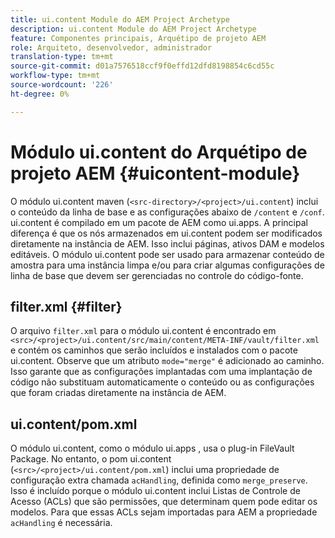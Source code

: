 ```yaml
---
title: ui.content Module do AEM Project Archetype
description: ui.content Module do AEM Project Archetype
feature: Componentes principais, Arquétipo de projeto AEM
role: Arquiteto, desenvolvedor, administrador
translation-type: tm+mt
source-git-commit: d01a7576518ccf9f0effd12dfd8198854c6cd55c
workflow-type: tm+mt
source-wordcount: '226'
ht-degree: 0%

---
```



# Módulo ui.content do Arquétipo de projeto AEM {#uicontent-module}

O módulo ui.content maven (`<src-directory>/<project>/ui.content`) inclui o conteúdo da linha de base e as configurações abaixo de `/content` e `/conf`. ui.content é compilado em um pacote de AEM como ui.apps. A principal diferença é que os nós armazenados em ui.content podem ser modificados diretamente na instância de AEM. Isso inclui páginas, ativos DAM e modelos editáveis. O módulo ui.content pode ser usado para armazenar conteúdo de amostra para uma instância limpa e/ou para criar algumas configurações de linha de base que devem ser gerenciadas no controle do código-fonte.

## filter.xml {#filter}

O arquivo `filter.xml` para o módulo ui.content é encontrado em `<src>/<project>/ui.content/src/main/content/META-INF/vault/filter.xml` e contém os caminhos que serão incluídos e instalados com o pacote ui.content. Observe que um atributo `mode="merge"` é adicionado ao caminho. Isso garante que as configurações implantadas com uma implantação de código não substituam automaticamente o conteúdo ou as configurações que foram criadas diretamente na instância de AEM.

## ui.content/pom.xml

O módulo ui.content, como o módulo ui.apps , usa o plug-in FileVault Package. No entanto, o pom ui.content (`<src>/<project>/ui.content/pom.xml`) inclui uma propriedade de configuração extra chamada `acHandling`, definida como `merge_preserve`. Isso é incluído porque o módulo ui.content inclui Listas de Controle de Acesso (ACLs) que são permissões, que determinam quem pode editar os modelos. Para que essas ACLs sejam importadas para AEM a propriedade `acHandling` é necessária.
